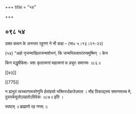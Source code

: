 +++
title = "५४"

+++


## ०९८ ५४
उक्त कथन के अनन्तर रहूगण ने भी कहा – (भा० ५।१३।२१-२२) 

(५४) "अहो नृजन्माखिलजन्मशोभनं, कि जन्मभिस्त्वपरंरप्यमुष्मिन् । केन 

किन यद्धृषीकेश- यशः कृतात्मनां महात्मनां वः प्रचुरः समागमः ॥८६॥ 



[[७३]]

[[775]]

न ह्यभुतं त्वच्चरणाब्जरेणुभि र्हतांहसो भक्तिरधोक्षजेऽमला । मौह तिकाद्यस्य समागमाच्च मे, दुस्तर्कमूलोऽपहतोऽविवेकः ॥८७॥ इति । 

स्पष्टम् ॥ ब्राह्मणो रह गणम् ॥ 
